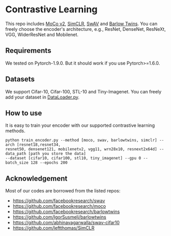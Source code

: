 # Contrastive Learning

This repo includes [MoCo v2](https://arxiv.org/abs/2003.04297),
[SimCLR](https://arxiv.org/abs/2002.05709), 
[SwAV](https://arxiv.org/abs/2006.09882) 
and [Barlow Twins](https://arxiv.org/abs/2103.03230). You can freely choose 
the encoder's architecture, e.g., ResNet, DenseNet, ResNeXt, VGG, WiderResNet and Mobilenet.

## Requirements
We tested on Pytorch-1.9.0. But it should work if you use Pytorch>=1.6.0.


## Datasets
We support Cifar-10, Cifar-100, STL-10 and Tiny-Imagenet.
You can freely add your dataset in [DataLoader.py](https://github.com/GuanlinLee/contrastive_learning_algorithms/blob/main/DataLoader.py).

## How to use
It is easy to train your encoder with our supported contrastive learning methods.
```
python train_encoder.py --method [moco, swav, barlowtwins, simclr] --arch [resnet18,resnet34,
resnet50, densenet121, mobilenetv2, vgg11, wrn28x10, resnext2x64d] --data_path [path you store the data]
--dataset [cifar10, cifar100, stl10, tiny_imagenet] --gpu 0 --batch_size 128 --epochs 200
```





## Acknowledgement
Most of our codes are borrowed from the listed repos:
+ https://github.com/facebookresearch/swav
+ https://github.com/facebookresearch/moco
+ https://github.com/facebookresearch/barlowtwins
+ https://github.com/IgorSusmelj/barlowtwins
+ https://github.com/abhinavagarwalla/swav-cifar10
+ https://github.com/leftthomas/SimCLR
